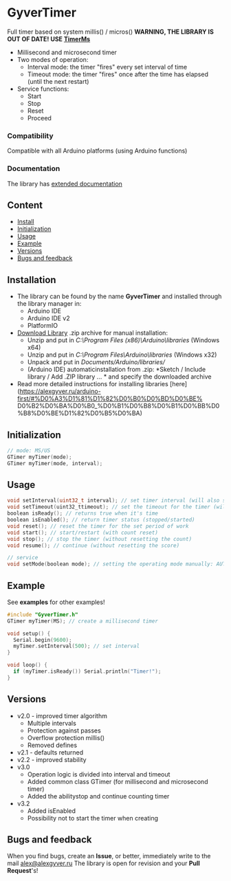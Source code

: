 # GyverTimer
Full timer based on system millis() / micros()
**WARNING, THE LIBRARY IS OUT OF DATE! USE [TimerMs](https://github.com/GyverLibs/TimerMs)**
- Millisecond and microsecond timer
- Two modes of operation:
    - Interval mode: the timer "fires" every set interval of time
    - Timeout mode: the timer "fires" once after the time has elapsed (until the next restart)
- Service functions:
    - Start
    - Stop
    - Reset
    - Proceed

### Compatibility
Compatible with all Arduino platforms (using Arduino functions)

### Documentation
The library has [extended documentation](https://alexgyver.ru/gyvertimer/)

## Content
- [Install](#install)
- [Initialization](#init)
- [Usage](#usage)
- [Example](#example)
- [Versions](#versions)
- [Bugs and feedback](#feedback)

<a id="install"></a>
## Installation
- The library can be found by the name **GyverTimer** and installed through the library manager in:
    - Arduino IDE
    - Arduino IDE v2
    - PlatformIO
- [Download Library](https://github.com/GyverLibs/GyverTimer/archive/refs/heads/main.zip) .zip archive for manual installation:
    - Unzip and put in *C:\Program Files (x86)\Arduino\libraries* (Windows x64)
    - Unzip and put in *C:\Program Files\Arduino\libraries* (Windows x32)
    - Unpack and put in *Documents/Arduino/libraries/*
    - (Arduino IDE) automaticinstallation from .zip: *Sketch / Include library / Add .ZIP library ... * and specify the downloaded archive
- Read more detailed instructions for installing libraries [here] (https://alexgyver.ru/arduino-first/#%D0%A3%D1%81%D1%82%D0%B0%D0%BD%D0%BE% D0%B2%D0%BA%D0%B0_%D0%B1%D0%B8%D0%B1%D0%BB%D0%B8%D0%BE%D1%82%D0%B5%D0%BA)

<a id="init"></a>
## Initialization
```cpp
// mode: MS/US
GTimer myTimer(mode);
GTimer myTimer(mode, interval);
```

<a id="usage"></a>
## Usage
```cpp
void setInterval(uint32_t interval); // set timer interval (will also start and reset timer) - interval mode
void setTimeout(uint32_ttimeout); // set the timeout for the timer (will also start and reset the timer) - timeout mode
boolean isReady(); // returns true when it's time
boolean isEnabled(); // return timer status (stopped/started)
void reset(); // reset the timer for the set period of work
void start(); // start/restart (with count reset)
void stop(); // stop the timer (without resetting the count)
void resume(); // continue (without resetting the score)

// service
void setMode(boolean mode); // setting the operating mode manually: AUTO or MANUAL (TIMER_INTERVAL / TIMER_TIMEOUT)
```

<a id="example"></a>
## Example
See **examples** for other examples!
```cpp
#include "GyverTimer.h"
GTimer myTimer(MS); // create a millisecond timer

void setup() {
  Serial.begin(9600);
  myTimer.setInterval(500); // set interval
}

void loop() {
  if (myTimer.isReady()) Serial.println("Timer!");
}
```

<a id="versions"></a>
## Versions
- v2.0 - improved timer algorithm
    - Multiple intervals
    - Protection against passes
    - Overflow protection millis()
    - Removed defines
- v2.1 - defaults returned
- v2.2 - improved stability
- v3.0
    - Operation logic is divided into interval and timeout
    - Added common class GTimer (for millisecond and microsecond timer)
    - Added the abilitystop and continue counting timer
- v3.2
    - Added isEnabled
    - Possibility not to start the timer when creating

<a id="feedback"></a>
## Bugs and feedback
When you find bugs, create an **Issue**, or better, immediately write to the mail [alex@alexgyver.ru](mailto:alex@alexgyver.ru)
The library is open for revision and your **Pull Request**'s!